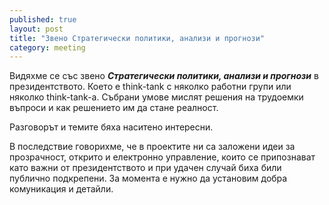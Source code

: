 ```yaml
---
published: true
layout: post
title: "Звено Стратегически политики, анализи и прогнози"
category: meeting
---
```


Видяхме се със звено ***Стратегически политики, анализи и прогнози*** в президентството. Което е think-tank с няколко работни групи или няколко think-tank-a. Събрани умове мислят решения на трудоемки въпроси и как решението им да стане реалност.

Разговорът и темите бяха наситено интересни. 

В последствие говорихме, че в проектите ни са заложени идеи за прозрачност, открито и електронно управление, които се припознават като важни от президентството и при удачен случай биха били публично подкрепени. За момента е нужно да установим добра комуникация и детайли.